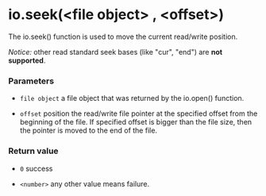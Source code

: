 # io.seek(\<file object> , \<offset>)

The io.seek() function is used to move the current read/write position.

*Notice:* other read standard seek bases (like "cur", "end") are **not supported**.


### Parameters

* `file object` a file object that was returned by the io.open() function.

* `offset` position the read/write file pointer at the specified offset from the beginning of the file. If specified offset is bigger than the file size, then the pointer is moved to the end of the file.

### Return value

* `0` success

* `<number>` any other value means failure.
